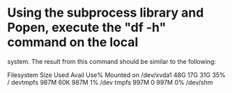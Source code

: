 # Using the subprocess library and Popen, execute the "df -h" command on the local
system. The result from this command should be similar to the following:

Filesystem      Size  Used Avail Use% Mounted on
/dev/xvda1       48G   17G   31G  35% /
devtmpfs        987M   60K  987M   1% /dev
tmpfs           997M     0  997M   0% /dev/shm
